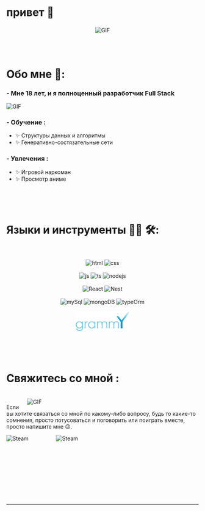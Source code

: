 # привет 👋

<div align="center">
<img hight="300" width="700" alt="GIF" align="center" src="https://www.mkgifs.com/wp-content/uploads/2023/07/Cute-Akaza-GIF.gif">
</div>

</br>
</br>
</br>


# Обо мне 💬:

### - Мне 18 лет, и я полноценный разработчик Full Stack 

<img hight="400" width="500" alt="GIF" src="https://www.google.com/imgres?imgurl=https%3A%2F%2F64.media.tumblr.com%2Fe9e3afd75f2bd53944ca7c9bf4fe9029%2F46e066dce0286d79-fb%2Fs540x810%2F56ed15045635f20bcb15a7e54b1b37afdd7cc831.gif&tbnid=AsotcTgMR61RGM&vet=1&imgrefurl=https%3A%2F%2Fkotsume.tumblr.com%2Fpost%2F637239794261540864&docid=6-OxaWQhHZAiOM&w=540&h=304&source=sh%2Fx%2Fim%2Fm1%2F2&kgs=bec4ae6f8592410a&shem=trie">

### - Обучение :
- ✨ Структуры данных и алгоритмы
- ✨ Генеративно-состязательные сети

### - Увлечения :
- ✨ Игровой наркоман
- ✨ Просмотр аниме

</br>
</br>
</br>



# Языки и инструменты 👨‍💻 🛠:
</br>

<p align="center">

<!-- For more icons please follow  https://github.com/MikeCodesDotNET/ColoredBadges -->
<img src="https://upload.wikimedia.org/wikipedia/commons/thumb/6/61/HTML5_logo_and_wordmark.svg/800px-HTML5_logo_and_wordmark.svg.png" alt="html" width="120" hight="50">
<img src="https://upload.wikimedia.org/wikipedia/commons/thumb/d/d5/CSS3_logo_and_wordmark.svg/1200px-CSS3_logo_and_wordmark.svg.png" alt="css"  width="80" hight="50">
<br />
<br />
<img src="https://upload.wikimedia.org/wikipedia/commons/thumb/9/99/Unofficial_JavaScript_logo_2.svg/1200px-Unofficial_JavaScript_logo_2.svg.png" alt="js" width="100" hight="50">
<img src="https://upload.wikimedia.org/wikipedia/commons/4/4c/Typescript_logo_2020.svg" alt="ts" width="100" hight="50">
<img src="https://miro.medium.com/v2/resize:fit:800/1*v2vdfKqD4MtmTSgNP0o5cg.png" alt="nodejs" width="100" hight="50">
<br />
<br />
<img src="https://upload.wikimedia.org/wikipedia/commons/thumb/a/a7/React-icon.svg/1200px-React-icon.svg.png" alt="React" width="100" hight="50">
<img src="https://nestjs.com/img/logo-small.svg" alt="Nest" width="100" hight="50">
</br>
<br />
<img src="https://upload.wikimedia.org/wikipedia/ru/d/d3/Mysql.png" alt="mySql" width="100" hight="50">
<img src="https://miro.medium.com/v2/resize:fit:512/1*doAg1_fMQKWFoub-6gwUiQ.png" alt="mongoDB" width="100" hight="50">
<img src="https://miro.medium.com/v2/resize:fit:739/1*rTbyH3zL7Ue8VyTHRMRDAA.png" alt="typeOrm" width="150" hight="50">
<br />
<br />
<img src="https://raw.githubusercontent.com/grammyjs/website/main/logos/grammY.png" alt="Grammy-js" width="140" hight="50">
</p>
</br>
</br>
</br>



# Свяжитесь со мной :

<p>
 </br>


<img hight="320" width="450" align="right" alt="GIF" src="https://78.media.tumblr.com/78b0914f56835ced195dcd147dd7648e/tumblr_pafkq1Q22M1qkz08qo1_540.gif">


Если вы хотите связаться со мной по какому-либо вопросу, будь то какие-то сомнения, просто потусоваться и поговорить или поиграть вместе, просто напишите мне 😉.

<a href="https://t.me/ALISH_20_06">
  <img align="left" alt="Steam" width="130" hight="100" src="https://upload.wikimedia.org/wikipedia/commons/thumb/8/82/Telegram_logo.svg/768px-Telegram_logo.svg.png" />
</a>
<a href="https://www.instagram.com/al1isher_06/">
  <img align="left" alt="Steam" width="130" hight="100" src="https://upload.wikimedia.org/wikipedia/commons/9/95/Instagram_logo_2022.svg" />
 <br />
 <br />
</a>
 </p>
 

</br>
</br>
</br>
</br>
</br>
</br>
</br>


*************
